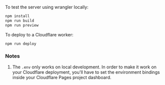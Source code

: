To test the server using wrangler locally:

```bash
npm install
npm run build
npm run preview
```

To deploy to a Cloudflare worker:

```bash
npm run deploy
```

### Notes

1. The `.env` only works on local development. In order to make it work on your Cloudflare deployment, you'll have to set the environment bindings inside your Cloudflare Pages project dashboard.
